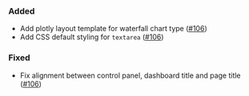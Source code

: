 <!--
A new scriv changelog fragment.

Uncomment the section that is right (remove the HTML comment wrapper).
-->

<!--
### Removed

- A bullet item for the Removed category.

-->

### Added

- Add plotly layout template for waterfall chart type ([#106](https://github.com/mckinsey/vizro/pull/106))
- Add CSS default styling for `textarea` ([#106](https://github.com/mckinsey/vizro/pull/106))

<!--
### Changed

- A bullet item for the Changed category.

-->
<!--
### Deprecated

- A bullet item for the Deprecated category.

-->

### Fixed

- Fix alignment between control panel, dashboard title and page title ([#106](https://github.com/mckinsey/vizro/pull/106))

<!--
### Security

- A bullet item for the Security category.

-->
